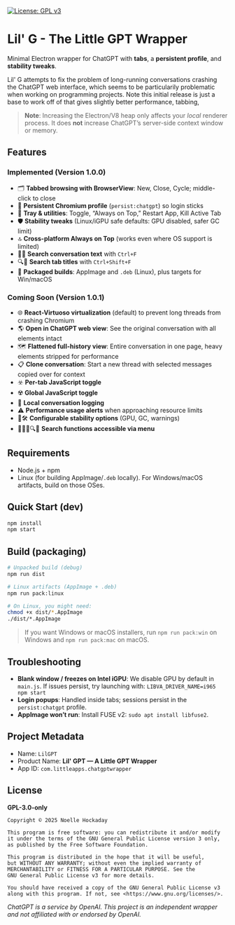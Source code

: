 [![License: GPL v3](https://img.shields.io/badge/License-GPLv3-blue.svg)](https://www.gnu.org/licenses/gpl-3.0)
# Lil' G - The Little GPT Wrapper
Minimal Electron wrapper for ChatGPT with **tabs**, a **persistent profile**, and **stability tweaks**.  
  
Lil' G attempts to fix the problem of long-running conversations crashing the ChatGPT web interface, which seems to be particularily problematic when working on programming projects. Note this initial release is just a base to work off of that gives slightly better performance, tabbing,

> **Note**: Increasing the Electron/V8 heap only affects your *local* renderer process. It does **not** increase ChatGPT’s server-side context window or memory.

## Features

### Implemented (Version 1.0.0)
- 🗂️ **Tabbed browsing with BrowserView**: New, Close, Cycle; middle-click to close
- 🔐 **Persistent Chromium profile** (`persist:chatgpt`) so login sticks
- 🧰 **Tray & utilities**: Toggle, “Always on Top,” Restart App, Kill Active Tab
- 🛡️ **Stability tweaks** (Linux/iGPU safe defaults: GPU disabled, safer GC limit)
- 🔝 **Cross-platform Always on Top** (works even where OS support is limited)
- 🐥🔎 **Search conversation text** with `Ctrl+F`
- 🔍🐤 **Search tab titles** with `Ctrl+Shift+F`
- 🧪 **Packaged builds**: AppImage and `.deb` (Linux), plus targets for Win/macOS

### Coming Soon (Version 1.0.1)
- 🌐 **React-Virtuoso virtualization** (default) to prevent long threads from crashing Chromium
- 🌎 **Open in ChatGPT web view**: See the original conversation with all elements intact
- 🗺️ **Flattened full-history view**: Entire conversation in one page, heavy elements stripped for performance
- 📋 **Clone conversation**: Start a new thread with selected messages copied over for context
- ☣️ **Per-tab JavaScript toggle**
- ☢️ **Global JavaScript toggle**
- 📜 **Local conversation logging**
- ⚠️ **Performance usage alerts** when approaching resource limits
- 🐥🛠 **Configurable stability options** (GPU, GC, warnings)
- 🐥🔎📄🔍🐤 **Search functions accessible via menu**

## Requirements
- Node.js + npm
- Linux (for building AppImage/`.deb` locally). For Windows/macOS artifacts, build on those OSes.

## Quick Start (dev)
```bash
npm install
npm start
```

## Build (packaging)
```bash
# Unpacked build (debug)
npm run dist

# Linux artifacts (AppImage + .deb)
npm run pack:linux

# On Linux, you might need:
chmod +x dist/*.AppImage
./dist/*.AppImage
```

> If you want Windows or macOS installers, run `npm run pack:win` on Windows and `npm run pack:mac` on macOS.

## Troubleshooting
- **Blank window / freezes on Intel iGPU**: We disable GPU by default in `main.js`.
  If issues persist, try launching with:
  `LIBVA_DRIVER_NAME=i965 npm start`
- **Login popups**: Handled inside tabs; sessions persist in the `persist:chatgpt` profile.
- **AppImage won’t run**: Install FUSE v2: `sudo apt install libfuse2`.

## Project Metadata
- Name: `LilGPT`
- Product Name: **Lil' GPT — A Little GPT Wrapper**
- App ID: `com.littleapps.chatgptwrapper`

## License
**GPL-3.0-only**

```
Copyright © 2025 Noelle Hockaday

This program is free software: you can redistribute it and/or modify
it under the terms of the GNU General Public License version 3 only,
as published by the Free Software Foundation.

This program is distributed in the hope that it will be useful,
but WITHOUT ANY WARRANTY; without even the implied warranty of
MERCHANTABILITY or FITNESS FOR A PARTICULAR PURPOSE. See the
GNU General Public License v3 for more details.

You should have received a copy of the GNU General Public License v3
along with this program. If not, see <https://www.gnu.org/licenses/>.
```

*ChatGPT is a service by OpenAI. This project is an independent wrapper and not affiliated with or endorsed by OpenAI.*

